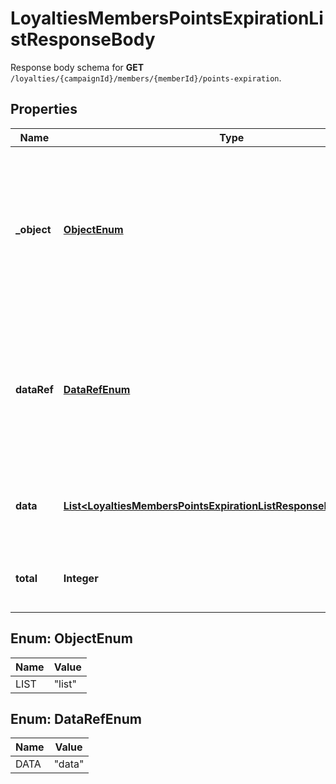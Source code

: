 

# LoyaltiesMembersPointsExpirationListResponseBody

Response body schema for **GET** `/loyalties/{campaignId}/members/{memberId}/points-expiration`.

## Properties

| Name | Type | Description | Notes |
|------------ | ------------- | ------------- | -------------|
|**_object** | [**ObjectEnum**](#ObjectEnum) | The type of object represented by JSON. This object stores information about loyalty points expiration buckets in a dictionary. |  |
|**dataRef** | [**DataRefEnum**](#DataRefEnum) | Identifies the name of the attribute that contains the array of loyalty points expiration bucket objects. |  |
|**data** | [**List&lt;LoyaltiesMembersPointsExpirationListResponseBodyDataItem&gt;**](LoyaltiesMembersPointsExpirationListResponseBodyDataItem.md) | Contains array of loyalty points expiration buckets. |  |
|**total** | **Integer** | Total number of point expiration buckets. |  |



## Enum: ObjectEnum

| Name | Value |
|---- | -----|
| LIST | &quot;list&quot; |



## Enum: DataRefEnum

| Name | Value |
|---- | -----|
| DATA | &quot;data&quot; |



